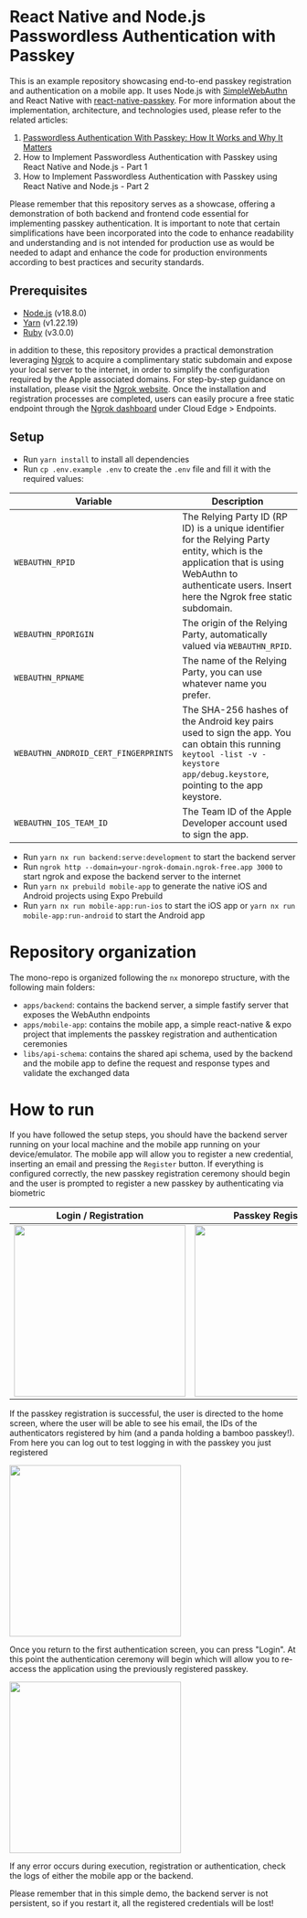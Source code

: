 # React Native and Node.js Passwordless Authentication with Passkey

This is an example repository showcasing end-to-end passkey registration and authentication on a mobile app. It uses Node.js with [SimpleWebAuthn](<https://github.com/MasterKale/SimpleWebAuthn>) and React Native with [react-native-passkey](<https://github.com/f-23/react-native-passkey>). For more information about the implementation, architecture, and technologies used, please refer to the related articles:
1. [Passwordless Authentication With Passkey: How It Works and Why It Matters](https://medium.com/@heritage.tech/passwordless-authentication-with-passkey-how-it-works-and-why-it-matters-part-1-dcae2a004988)
2. How to Implement Passwordless Authentication with Passkey using React Native and Node.js - Part 1
3. How to Implement Passwordless Authentication with Passkey using React Native and Node.js - Part 2

Please remember that this repository serves as a showcase, offering a demonstration of both backend and frontend code essential for implementing passkey authentication. It is important to note that certain simplifications have been incorporated into the code to enhance readability and understanding and is not intended for production use as would be needed to adapt and enhance the code for production environments according to best practices and security standards.

## Prerequisites
- [Node.js](https://nodejs.org/en/) (v18.8.0)
- [Yarn](https://yarnpkg.com/) (v1.22.19)
- [Ruby](https://www.ruby-lang.org/en/) (v3.0.0)

in addition to these, this repository provides a practical demonstration leveraging [Ngrok](https://ngrok.com/) to acquire a complimentary static subdomain and expose your local server to the internet, in order to simplify the configuration required by the Apple associated domains.
For step-by-step guidance on installation, please visit the [Ngrok website](https://ngrok.com/download). Once the installation and registration processes are completed, users can easily procure a free static endpoint through the [Ngrok dashboard](https://dashboard.ngrok.com) under Cloud Edge > Endpoints.

## Setup

- Run `yarn install` to install all dependencies
- Run `cp .env.example .env` to create the `.env` file and fill it with the required values:

| Variable | Description                                                                                                                                                                                          |
| --- |------------------------------------------------------------------------------------------------------------------------------------------------------------------------------------------------------|
| `WEBAUTHN_RPID` | The Relying Party ID (RP ID) is a unique identifier for the Relying Party entity, which is the application that is using WebAuthn to authenticate users. Insert here the Ngrok free static subdomain. |
| `WEBAUTHN_RPORIGIN` | The origin of the Relying Party, automatically valued via `WEBAUTHN_RPID`.                                                                                                                           |
| `WEBAUTHN_RPNAME` | The name of the Relying Party, you can use whatever name you prefer.                                                                                                                                 |
| `WEBAUTHN_ANDROID_CERT_FINGERPRINTS` | The SHA-256 hashes of the Android key pairs used to sign the app. You can obtain this running `keytool -list -v -keystore app/debug.keystore`, pointing to the app keystore.                         |
| `WEBAUTHN_IOS_TEAM_ID` | The Team ID of the Apple Developer account used to sign the app.                                                                                                                                     |

- Run `yarn nx run backend:serve:development` to start the backend server
- Run `ngrok http --domain=your-ngrok-domain.ngrok-free.app 3000` to start ngrok and expose the backend server to the internet
- Run `yarn nx prebuild mobile-app` to generate the native iOS and Android projects using Expo Prebuild
- Run `yarn nx run mobile-app:run-ios` to start the iOS app or `yarn nx run mobile-app:run-android` to start the Android app

# Repository organization

The mono-repo is organized following the `nx` monorepo structure, with the following main folders:
- `apps/backend`: contains the backend server, a simple fastify server that exposes the WebAuthn endpoints
- `apps/mobile-app`: contains the mobile app, a simple react-native & expo project that implements the passkey registration and authentication ceremonies
- `libs/api-schema`: contains the shared api schema, used by the backend and the mobile app to define the request and response types and validate the exchanged data

# How to run

If you have followed the setup steps, you should have the backend server running on your local machine and the mobile app running on your device/emulator.
The mobile app will allow you to register a new credential, inserting an email and pressing the `Register` button. 
If everything is configured correctly, the new passkey registration ceremony should begin and the user is prompted to register a new passkey by authenticating via biometric

| Login / Registration                                                                                                                                                       | Passkey Registration                                                                                                                                                       | Passkey Registration with Face ID                                                                                                                                         |
|----------------------------------------------------------------------------------------------------------------------------------------------------------------------------|----------------------------------------------------------------------------------------------------------------------------------------------------------------------------|---------------------------------------------------------------------------------------------------------------------------------------------------------------------------|
| <img width=300 src="https://raw.githubusercontent.com/heritageholdings/passkey-example/master/docs/img/first_screen.png"> | <img width=300 src="https://raw.githubusercontent.com/heritageholdings/passkey-example/master/docs/img/registration.png"> | <img width=300 src="https://raw.githubusercontent.com/heritageholdings/passkey-example/master/docs/img/registration_faceID.png"> |

If the passkey registration is successful, the user is directed to the home screen, where the user will be able to see his email, the IDs of the authenticators registered by him (and a panda holding a bamboo passkey!). From here you can log out to test logging in with the passkey you just registered

<img width=300 src="https://raw.githubusercontent.com/heritageholdings/passkey-example/master/docs/img/authenticated.png">

Once you return to the first authentication screen, you can press "Login". At this point the authentication ceremony will begin which will allow you to re-access the application using the previously registered passkey.

<img width=300 src="https://raw.githubusercontent.com/heritageholdings/passkey-example/master/docs/img/authentication.png">

If any error occurs during execution, registration or authentication, check the logs of either the mobile app or the backend.

Please remember that in this simple demo, the backend server is not persistent, so if you restart it, all the registered credentials will be lost!
